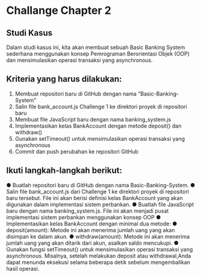 # Challange Chapter 2

## Studi Kasus

Dalam studi kasus ini, kita akan membuat sebuah Basic Banking System sederhana menggunakan konsep Pemrograman Berorientasi Objek (OOP) dan mensimulasikan operasi transaksi yang asynchronous.

## Kriteria yang harus dilakukan:

1. Membuat repositori baru di GitHub dengan nama "Basic-Banking-System"
2. Salin file bank_account.js Challenge 1 ke direktori proyek di repositori baru
3. Membuat file JavaScript baru dengan nama banking_system.js
4. Implementasikan kelas BankAccount dengan metode deposit() dan withdraw()
5. Gunakan setTimeout() untuk mensimulasikan operasi transaksi yang asynchronous
6. Commit dan push perubahan ke repositori GitHub

## Ikuti langkah-langkah berikut:

● Buatlah repositori baru di GitHub dengan nama Basic-Banking-System.
● Salin file bank_account.js dari Challenge 1 ke direktori proyek di repositori baru tersebut. File ini akan berisi definisi kelas BankAccount yang akan digunakan dalam implementasi sistem perbankan.
● Buatlah file JavaScript baru dengan nama banking_system.js. File ini akan menjadi pusat implementasi sistem perbankan menggunakan konsep OOP
● Implementasikan kelas BankAccount dengan minimal dua metode:
● deposit(amount): Metode ini akan menerima jumlah uang yang akan disimpan ke dalam akun.
● withdraw(amount): Metode ini akan menerima jumlah uang yang akan ditarik dari akun, asalkan saldo mencukupi.
● Gunakan fungsi setTimeout() untuk mensimulasikan operasi transaksi yang asynchronous. Misalnya, setelah melakukan deposit atau withdrawal,Anda dapat menunda eksekusi selama beberapa detik sebelum mengembalikan hasil operasi.
